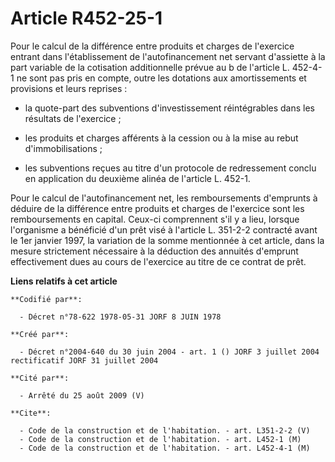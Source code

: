 # Article R452-25-1

Pour le calcul de la différence entre produits et charges de l'exercice entrant dans l'établissement de l'autofinancement net
servant d'assiette à la part variable de la cotisation additionnelle prévue au b de l'article L. 452-4-1 ne sont pas pris en
compte, outre les dotations aux amortissements et provisions et leurs reprises :

- la quote-part des subventions d'investissement réintégrables dans les résultats de l'exercice ;

- les produits et charges afférents à la cession ou à la mise au rebut d'immobilisations ;

- les subventions reçues au titre d'un protocole de redressement conclu en application du deuxième alinéa de l'article L.
452-1.

Pour le calcul de l'autofinancement net, les remboursements d'emprunts à déduire de la différence entre produits et charges
de l'exercice sont les remboursements en capital. Ceux-ci comprennent s'il y a lieu, lorsque l'organisme a bénéficié d'un
prêt visé à l'article L. 351-2-2 contracté avant le 1er janvier 1997, la variation de la somme mentionnée à cet article, dans
la mesure strictement nécessaire à la déduction des annuités d'emprunt effectivement dues au cours de l'exercice au titre de
ce contrat de prêt.

**Liens relatifs à cet article**

	**Codifié par**:

	  - Décret n°78-622 1978-05-31 JORF 8 JUIN 1978

	**Créé par**:

	  - Décret n°2004-640 du 30 juin 2004 - art. 1 () JORF 3 juillet 2004 rectificatif JORF 31 juillet 2004

	**Cité par**:

	  - Arrêté du 25 août 2009 (V)

	**Cite**:

	  - Code de la construction et de l'habitation. - art. L351-2-2 (V)
	  - Code de la construction et de l'habitation. - art. L452-1 (M)
	  - Code de la construction et de l'habitation. - art. L452-4-1 (M)
